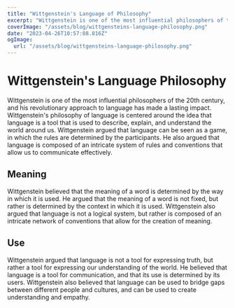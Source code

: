 ```yaml
---
title: "Wittgenstein's Language of Philosophy"
excerpt: "Wittgenstein is one of the most influential philosophers of the 20th century, and his revolutionary approach to language has made a lasting impact. . Wittgenstein argued that language can be seen as a game, in which the rules are determined by the participants."
coverImage: "/assets/blog/wittgensteins-language-philosophy.png"
date: "2023-04-26T10:57:08.816Z"
ogImage:
  url: "/assets/blog/wittgensteins-language-philosophy.png"
---
```




# Wittgenstein's Language Philosophy
Wittgenstein is one of the most influential philosophers of the 20th century, and his revolutionary approach to language has made a lasting impact. Wittgenstein's philosophy of language is centered around the idea that language is a tool that is used to describe, explain, and understand the world around us. Wittgenstein argued that language can be seen as a game, in which the rules are determined by the participants. He also argued that language is composed of an intricate system of rules and conventions that allow us to communicate effectively.

## Meaning
Wittgenstein believed that the meaning of a word is determined by the way in which it is used. He argued that the meaning of a word is not fixed, but rather is determined by the context in which it is used. Wittgenstein also argued that language is not a logical system, but rather is composed of an intricate network of conventions that allow for the creation of meaning.

## Use
Wittgenstein argued that language is not a tool for expressing truth, but rather a tool for expressing our understanding of the world. He believed that language is a tool for communication, and that its use is determined by its users. Wittgenstein also believed that language can be used to bridge gaps between different people and cultures, and can be used to create understanding and empathy.
